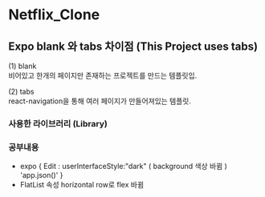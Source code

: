 # Netflix_Clone

## Expo blank 와 tabs 차이점  (This Project uses tabs)
(1)  blank <br/>
비어있고 한개의 페이지만 존재하는 프로젝트를 만드는 템플릿입. <br/>

(2)  tabs <br/>
react-navigation을 통해 여러 페이지가 만들어져있는 템플릿. <br/>


### 사용한 라이브러리 (Library)

### 공부내용
- expo  { Edit : userInterfaceStyle:"dark" ( background 색상 바뀜 )     'app.json()' }
- FlatList 속성 horizontal row로 flex 바뀜

[comment]: <> (https://www.youtube.com/watch?v=CNaLOa-6X7U&t=641s)

[comment]: <> (34:30)
